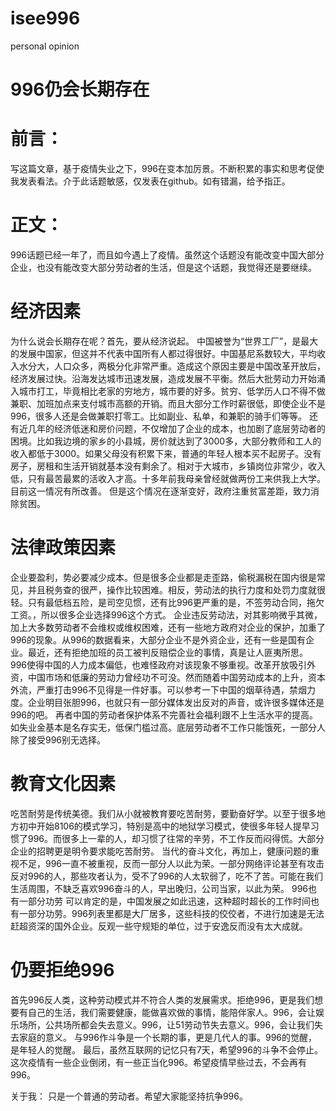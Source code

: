 # isee996
personal opinion


# 996仍会长期存在
# 前言：
写这篇文章，基于疫情失业之下，996在变本加厉景。不断积累的事实和思考促使我发表看法。介于此话题敏感，仅发表在github。如有错漏，给予指正。
# 正文：
996话题已经一年了，而且如今遇上了疫情。虽然这个话题没有能改变中国大部分企业，也没有能改变大部分劳动者的生活，但是这个话题，我觉得还是要继续。
# 经济因素
为什么说会长期存在呢？首先，要从经济说起。
中国被誉为“世界工厂”，是最大的发展中国家，但这并不代表中国所有人都过得很好。中国基尼系数较大，平均收入水分大，人口众多，两极分化非常严重。造成这个原因主要是中国改革开放后，经济发展过快。沿海发达城市迅速发展，造成发展不平衡。然后大批劳动力开始涌入城市打工，毕竟相比老家的穷地方，城市要的好多。贫穷、低学历人口不得不做兼职、加班加点来支付城市高额的开销。而且大部分工作时薪很低，即使企业不是996，很多人还是会做兼职打零工。比如副业、私单，和兼职的骑手们等等。
还有近几年的经济低迷和房价问题，不仅增加了企业的成本，也加剧了底层劳动者的困境。比如我边境的家乡的小县城，房价就达到了3000多，大部分教师和工人的收入都低于3000。如果父母没有积累下来，普通的年轻人根本买不起房子。没有房子，房租和生活开销就基本没有剩余了。相对于大城市，乡镇岗位非常少，收入低，只有最苦最累的活收入才高。十多年前我母亲曾经就做两份工来供我上大学。目前这一情况有所改善。
但是这个情况在逐渐变好，政府注重贫富差距，致力消除贫困。
# 法律政策因素
企业要盈利，势必要减少成本。但是很多企业都是走歪路，偷税漏税在国内很是常见，并且税务查的很严，操作比较困难。相反，劳动法的执行力度和处罚力度就很轻。只有最低档五险，是司空见惯，还有比996更严重的是，不签劳动合同，拖欠工资。，所以很多企业选择996这个方式。
企业违反劳动法，对其影响微乎其微，加上大多数劳动者不会维权或维权困难，还有一些地方政府对企业的保护，加重了996的现象。从996的数据看来，大部分企业不是外资企业，还有一些是国有企业。最近，还有拒绝加班的员工被判反赔偿企业的事情，真是让人匪夷所思。
996使得中国的人力成本偏低，也难怪政府对该现象不够重视。改革开放吸引外资，中国市场和低廉的劳动力曾经功不可没。然而随着中国劳动成本的上升，资本外流，严重打击996不见得是一件好事。可以参考一下中国的烟草待遇，禁烟力度。企业明目张胆996，也就只有一部分媒体发出反对的声音，或许很多媒体还是996的吧。
再者中国的劳动者保护体系不完善社会福利跟不上生活水平的提高。如失业金基本是名存实无，低保门槛过高。底层劳动者不工作只能饿死，一部分人除了接受996别无选择。
# 教育文化因素
吃苦耐劳是传统美德。我们从小就被教育要吃苦耐劳，要勤奋好学。以至于很多地方初中开始8106的模式学习，特别是高中的地狱学习模式，使很多年轻人提早习惯了996。而很多上一辈的人，却习惯了往常的辛劳，不工作反而闷得慌。大部分企业的招聘更是明令要求能吃苦耐劳。
当代的奋斗文化，再加上，健康问题的重视不足，996一直不被重视，反而一部分人以此为荣。一部分网络评论甚至有攻击反对996的人，那些攻者认为，受不了996的人太软弱了，吃不了苦。可能在我们生活周围，不缺乏喜欢996奋斗的人，早出晚归，公司当家，以此为荣。
996也有一部分功劳
可以肯定的是，中国发展之如此迅速，这种超时超长的工作时间也有一部分功劳。996列表里都是大厂居多，这些科技的佼佼者，不进行加速是无法赶超资深的国外企业。反观一些守规矩的单位，过于安逸反而没有太大成就。
# 仍要拒绝996
首先996反人类，这种劳动模式并不符合人类的发展需求。拒绝996，更是我们想要有自己的生活，我们需要健康，能做喜欢做的事情，能陪伴家人。996，会让娱乐场所，公共场所都会失去意义。996，让51劳动节失去意义。996，会让我们失去家庭的意义。
与996作斗争是一个长期的事，更是几代人的事。996的觉醒，是年轻人的觉醒。
最后，虽然互联网的记忆只有7天，希望996的斗争不会停止。这次疫情有一些企业倒闭，有一些正当化996。希望疫情早些过去，不会再有996。



关于我：
只是一个普通的劳动者。希望大家能坚持抗争996。
